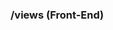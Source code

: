 ### /views (Front-End)
<!-- 
Changes made in this directory are written about in here
-->

<!--
This directory is used onlt for .pug files refering to the npm pug dependency.
This transalates code to the browser via the .render(pug-file, <optional-object-for-template>)
The reason for this is to write less code and also be able to pass in data from the database
as the second argument above, and when you do that you can dynamically change the values that are
being outputted to the frontend. And last thing you can write javascript in the pug file bu would haft to 
in the proper way. For more information see: https://pugjs.org/api/getting-started.html
-->